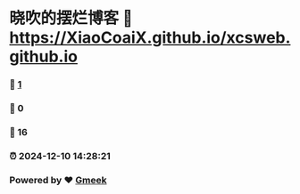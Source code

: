 # 晓吹的摆烂博客 :link: https://XiaoCoaiX.github.io/xcsweb.github.io 
### :page_facing_up: [1](https://XiaoCoaiX.github.io/xcsweb.github.io/tag.html) 
### :speech_balloon: 0 
### :hibiscus: 16 
### :alarm_clock: 2024-12-10 14:28:21 
### Powered by :heart: [Gmeek](https://github.com/Meekdai/Gmeek)
